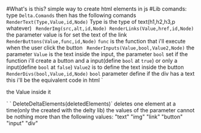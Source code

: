 #What's is this?
simple way to create html elements in js
#Lib comands: 
type `Delta.Comands`
then has the following comands
`RenderText(Type,Value,id,Node)`
Type is the type of text(h1,h2,h3,p whatever)
` RenderImg(src,alt,id,Node)
  RenderLinks(Value,href,id,Node)`
the parameter value is for set the text of the link
` RenderButtons(Value,func,id,Node)`
`func` is the function that i'll execute when the user click the button
` RenderInputs(Value,bool,Value2,Node)`
the parameter `Value` is the text inside the input, the parameter `bool` set if the function i'll
create a button and a input(define `bool` at `true`) or only a input(define `bool` at `false`)
`Value2` is to define the text inside the button
` RenderDivs(bool,Value,id,Node)`
`bool` parameter define if the div has a text this i'll be the equivalent  code in html
`<div>
the Value inside it
</div>`
` DeleteDeltaElements(deletedElements)` deletes one element at a time(only the created with the delty lib) the values of the parameter cannot be nothing more than the following values:
"text"
"img"
"link"
"button"
"input"
"div"